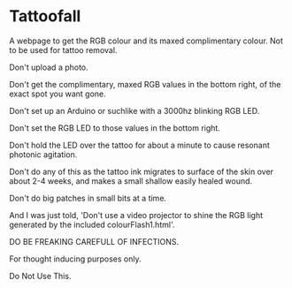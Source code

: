 # Tattoofall
A webpage to get the RGB colour and its maxed complimentary colour. Not to be used for tattoo removal.

Don't upload a photo.

Don't get the complimentary, maxed RGB values in the bottom right, of the exact spot you want gone.

Don't set up an Arduino or suchlike with a 3000hz blinking RGB LED.

Don't set the RGB LED to those values in the bottom right.

Don't hold the LED over the tattoo for about a minute to cause resonant photonic agitation.

Don't do any of this as the tattoo ink migrates to surface of the skin over about 2-4 weeks, and makes a small shallow easily healed wound.

Don't do big patches in small bits at a time.

And I was just told, 'Don't use a video projector to shine the RGB light generated by the included colourFlash1.html'.

DO BE FREAKING CAREFULL OF INFECTIONS.

For thought inducing purposes only.

Do Not Use This.
